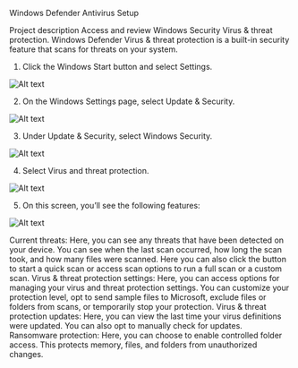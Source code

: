 Windows Defender Antivirus Setup

Project description
Access and review Windows Security Virus & threat protection. Windows Defender Virus & threat protection is a built-in security feature that scans for threats on your system.

1. Click the Windows Start button and select Settings.

![Alt text](https://github.com/Bryan-Mahadeea/Win-Def-Ant/blob/main/1.png)

2. On the Windows Settings page, select Update & Security.

![Alt text](https://github.com/Bryan-Mahadeea/Win-Def-Ant/blob/main/2.png)

3. Under Update & Security, select Windows Security.

![Alt text](https://github.com/Bryan-Mahadeea/Win-Def-Ant/blob/main/3.png)

4. Select Virus and threat protection.

![Alt text](https://github.com/Bryan-Mahadeea/Win-Def-Ant/blob/main/4.png)

5. On this screen, you’ll see the following features:

![Alt text](https://github.com/Bryan-Mahadeea/Win-Def-Ant/blob/main/5.png)

Current threats: Here, you can see any threats that have been detected on your device. You can see when the last scan occurred, how long the scan took, and how many files were scanned. Here you can also click the button to start a quick scan or access scan options to run a full scan or a custom scan.
Virus & threat protection settings: Here, you can access options for managing your virus and threat protection settings. You can customize your protection level, opt to send sample files to Microsoft, exclude files or folders from scans, or temporarily stop your protection.
Virus & threat protection updates: Here, you can view the last time your virus definitions were updated. You can also opt to manually check for updates.
Ransomware protection: Here, you can choose to enable controlled folder access. This protects memory, files, and folders from unauthorized changes.
